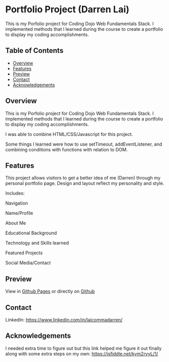 # Portfolio Project (Darren Lai)

This is my Porfolio project for Coding Dojo Web Fundamentals Stack. I implemented methods that I learned during the course to create a portfolio to display my coding accomplishments. 

## Table of Contents

- [Overview](#overview)
- [Features](#features)
- [Preview](#preview)
- [Contact](#contact)
- [Acknowledgements](#acknowledgements)

## Overview

This is my Porfolio project for Coding Dojo Web Fundamentals Stack. I implemented methods that I learned during the course to create a portfolio to display my coding accomplishments. 

I was able to combine HTML/CSS/Javascript for this project.

Some things I learned were how to use setTimeout, addEventListener, and combining conditions with functions with relation to DOM.


## Features

This project allows visitors to get a better idea of me (Darren) through my personal portfolio page. Design and layout reflect my personality and style.

Includes:

Navigation

Name/Profile

About Me

Educational Background

Technology and Skills learned

Featured Projects

Social Media/Contact

## Preview

View in [Github Pages](https://laicommadarren.github.io/Portfolio/) or directly on [Github](https://github.com/laicommadarren/Portfolio) 

## Contact

LinkedIn:
https://www.linkedin.com/in/laicommadarren/

## Acknowledgements

I needed extra time to figure out but this link helped me figure it out finally along with some extra steps on my own: https://jsfiddle.net/kym2rvyL/1/
